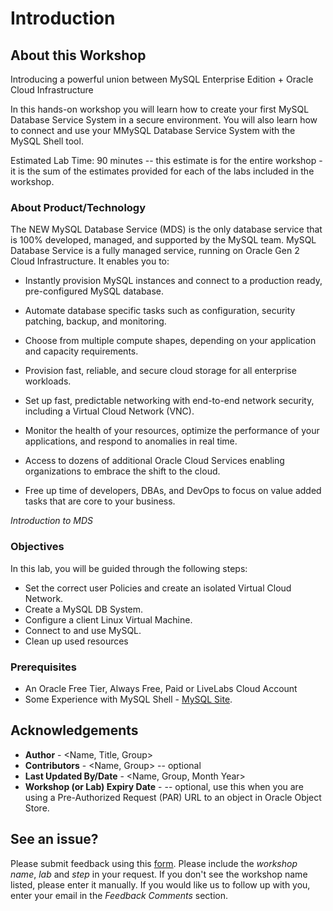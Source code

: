# Introduction

## About this Workshop

Introducing a powerful union between MySQL Enterprise Edition + Oracle Cloud Infrastructure 

In this hands-on workshop you will learn how to create your first MySQL Database Service System in a secure environment. You will also learn how to connect and use your MMySQL Database Service System with the MySQL Shell tool.

Estimated Lab Time: 90 minutes -- this estimate is for the entire workshop - it is the sum of the estimates provided for each of the labs included in the workshop.

### About Product/Technology
The NEW MySQL Database Service (MDS) is the only database service that is 100% developed, managed, and supported by the MySQL team. 
MySQL Database Service is a fully managed service,
running on Oracle Gen 2 Cloud Infrastructure. It enables
you to:

* Instantly provision MySQL instances and connect to a
production ready, pre-configured MySQL database.

* Automate database specific tasks such as configuration,
security patching, backup, and monitoring.

* Choose from multiple compute shapes, depending on
your application and capacity requirements.

* Provision fast, reliable, and secure cloud storage for all
enterprise workloads.

* Set up fast, predictable networking with end-to-end
network security, including a Virtual Cloud Network
(VNC).

* Monitor the health of your resources, optimize the
performance of your applications, and respond to
anomalies in real time.

* Access to dozens of additional Oracle Cloud Services
enabling organizations to embrace the shift to the cloud.

* Free up time of developers, DBAs, and DevOps to focus
on value added tasks that are core to your business.

*Introduction to MDS*

  [](youtube:S7xQOZaUzJM)

### Objectives

In this lab, you will be guided through the following steps:
* Set the correct user Policies and create an isolated Virtual Cloud Network.
* Create a MySQL DB System.
* Configure a client Linux Virtual Machine.
* Connect to and use MySQL.
* Clean up used resources

### Prerequisites

* An Oracle Free Tier, Always Free, Paid or LiveLabs Cloud Account
* Some Experience with MySQL Shell - [MySQL Site](https://www.mysql.com).


## Acknowledgements
* **Author** - <Name, Title, Group>
* **Contributors** -  <Name, Group> -- optional
* **Last Updated By/Date** - <Name, Group, Month Year>
* **Workshop (or Lab) Expiry Date** - <Month Year> -- optional, use this when you are using a Pre-Authorized Request (PAR) URL to an object in Oracle Object Store.

## See an issue?
Please submit feedback using this [form](https://apexapps.oracle.com/pls/apex/f?p=133:1:::::P1_FEEDBACK:1). Please include the *workshop name*, *lab* and *step* in your request.  If you don't see the workshop name listed, please enter it manually. If you would like us to follow up with you, enter your email in the *Feedback Comments* section.
